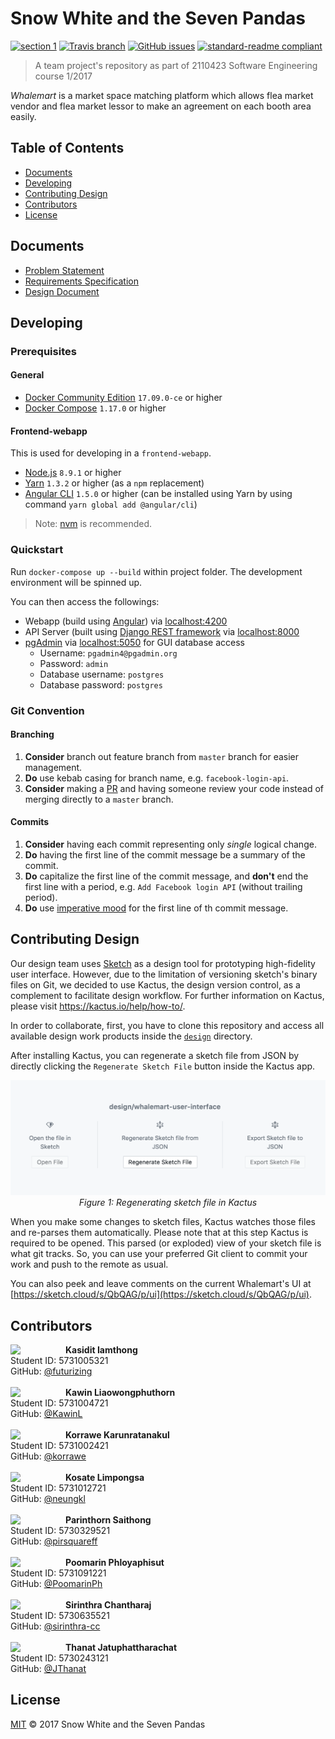 # Snow White and the Seven Pandas

[![section 1](https://img.shields.io/badge/section-1-ff69b4.svg?style=flat-square)](#contributors)
[![Travis branch](https://img.shields.io/travis/we-inc/mms-snow-white-and-the-seven-pandas/master.svg?style=flat-square)](https://travis-ci.org/we-inc/mms-snow-white-and-the-seven-pandas)
[![GitHub issues](https://img.shields.io/github/issues/we-inc/mms-snow-white-and-the-seven-pandas.svg?style=flat-square&label=Issue)](https://github.com/we-inc/mms-snow-white-and-the-seven-pandas/issues)
[![standard-readme compliant](https://img.shields.io/badge/readme%20style-standard-green.svg?style=flat-square)](https://github.com/RichardLitt/standard-readme)

> A team project&#39;s repository as part of 2110423 Software Engineering course 1/2017

_Whalemart_ is a market space matching platform which allows flea market vendor and flea market lessor to make an agreement on each booth area easily.

## Table of Contents

- [Documents](#documents)
- [Developing](#developing)
- [Contributing Design](#contributing-design)
- [Contributors](#contributors)
- [License](#license)

## Documents

- [Problem Statement](./doc/problem-statement/problem-statement.md)
- [Requirements Specification](./doc/requirements-specification/requirements-specification.md)
- [Design Document](./doc/design-document/design-document.md)

## Developing

### Prerequisites

#### General

- [Docker Community Edition](https://www.docker.com/community-edition) `17.09.0-ce` or higher
- [Docker Compose](https://docs.docker.com/compose/install) `1.17.0` or higher

#### Frontend-webapp

This is used for developing in a `frontend-webapp`.

- [Node.js](https://nodejs.org/) `8.9.1` or higher
- [Yarn](https://yarnpkg.com/en/docs/install) `1.3.2` or higher (as a `npm` replacement)
- [Angular CLI](https://github.com/angular/angular-cli#prerequisites) `1.5.0` or higher (can be installed using Yarn by using command `yarn global add @angular/cli`)

> Note: [nvm](https://github.com/creationix/nvm#installation) is recommended.

### Quickstart

Run `docker-compose up --build` within project folder. The development environment will be spinned up.

You can then access the followings:

- Webapp (build using [Angular](angular.io)) via [localhost:4200](http://localhost:4200)
- API Server (built using [Django REST framework](http://www.django-rest-framework.org/) via [localhost:8000](http://localhost:8000)
- [pgAdmin](https://www.pgadmin.org/) via [localhost:5050](http://localhost:5050) for GUI database access
  - Username: `pgadmin4@pgadmin.org`
  - Password: `admin`
  - Database username: `postgres`
  - Database password: `postgres`

### Git Convention

#### Branching

1. **Consider** branch out feature branch from `master` branch for easier management.
2. **Do** use kebab casing for branch name, e.g. `facebook-login-api`.
8. **Consider** making a [PR](https://help.github.com/articles/about-pull-requests/) and having someone review your code instead of merging directly to a `master` branch.

#### Commits

1. **Consider** having each commit representing only _single_ logical change.
2. **Do** having the first line of the commit message be a summary of the commit.
3. **Do** capitalize the first line of the commit message, and **don't** end the first line with a period, e.g. `Add Facebook login API` (without trailing period).
5. **Do** use [imperative mood](https://chris.beams.io/posts/git-commit/#imperative) for the first line of th commit message.

## Contributing Design

Our design team uses [Sketch](https://www.sketchapp.com/) as a design tool for prototyping high-fidelity user interface. However, due to the limitation of versioning sketch's binary files on Git, we decided to use Kactus, the design version control, as a complement to facilitate design workflow. For further information on Kactus, please visit https://kactus.io/help/how-to/.

In order to collaborate, first, you have to clone this repository and access all available design work products inside the [`design`](./design) directory.

After installing Kactus, you can regenerate a sketch file from JSON by directly clicking the `Regenerate Sketch File` button inside the Kactus app.

<p align="center">
<img src="./doc/images/kactus-regenerate-sketch-file.png" width="700"/><br>
<i>Figure 1: Regenerating sketch file in Kactus
</i>
</p>

When you make some changes to sketch files, Kactus watches those files and re-parses them automatically. Please note that at this step Kactus is required to be opened. This parsed (or exploded) view of your sketch file is what git tracks. So, you can use your preferred Git client to commit your work and push to the remote as usual.

You can also peek and leave comments on the current Whalemart's UI at [https://sketch.cloud/s/QbQAG/p/ui](https://sketch.cloud/s/QbQAG/p/ui).

## Contributors

<div>
<a href="https://github.com/futurizing"><img align="left" src="https://avatars.githubusercontent.com/futurizing" width="68px;" style="margin: 0px 20px 0 0;"/></a>
<b>Kasidit Iamthong</b><br>
Student ID: 5731005321<br>
GitHub: <a href="https://github.com/futurizing">@futurizing</a>
</div>
<br>
<div>
<a href="https://github.com/KawinL"><img align="left" src="https://avatars.githubusercontent.com/KawinL" width="68px;" style="margin: 0px 20px 0 0;"/></a>
<b>Kawin Liaowongphuthorn</b><br>
Student ID: 5731004721<br>
GitHub: <a href="https://github.com/KawinL">@KawinL</a>
</div>
<br>
<div>
<a href="https://github.com/korrawe"><img align="left" src="https://avatars.githubusercontent.com/korrawe" width="68px;" style="margin: 0px 20px 0 0;"/></a>
<b>Korrawe Karunratanakul</b><br>
Student ID: 5731002421<br>
GitHub: <a href="https://github.com/korrawe">@korrawe</a>
</div>
<br>
<div>
<a href="https://github.com/neungkl"><img align="left" src="https://avatars.githubusercontent.com/neungkl" width="68px;" style="margin: 0px 20px 0 0;"/></a>
<b>Kosate Limpongsa</b><br>
Student ID: 5731012721<br>
GitHub: <a href="https://github.com/neungkl">@neungkl</a>
</div>
<br>
<div>
<a href="https://github.com/pirsquareff"><img align="left" src="https://avatars.githubusercontent.com/pirsquareff" width="68px;" style="margin: 0px 20px 0 0;"/></a>
<b>Parinthorn Saithong</b><br>
Student ID: 5730329521<br>
GitHub: <a href="https://github.com/pirsquareff">@pirsquareff</a>
</div>
<br>
<div>
<a href="https://github.com/PoomarinPh"><img align="left" src="https://avatars.githubusercontent.com/PoomarinPh" width="68px;" style="margin: 0px 20px 0 0;"/></a>
<b>Poomarin Phloyaphisut</b><br>
Student ID: 5731091221<br>
GitHub: <a href="https://github.com/PoomarinPh">@PoomarinPh</a>
</div>
<br>
<div>
<a href="https://github.com/sirinthra-cc"><img align="left" src="https://avatars.githubusercontent.com/sirinthra-cc" width="68px;" style="margin: 0px 20px 0 0;"/></a>
<b>Sirinthra Chantharaj</b><br>
Student ID: 5730635521<br>
GitHub: <a href="https://github.com/sirinthra-cc">@sirinthra-cc</a>
</div>
<br>
<div>
<a href="https://github.com/JThanat"><img align="left" src="https://avatars.githubusercontent.com/JThanat" width="68px;" style="margin: 0px 20px 0 0;"/></a>
<b>Thanat Jatuphattharachat</b><br>
Student ID: 5730243121<br>
GitHub: <a href="https://github.com/JThanat">@JThanat</a>
</div>

## License

[MIT](LICENSE) © 2017 Snow White and the Seven Pandas
